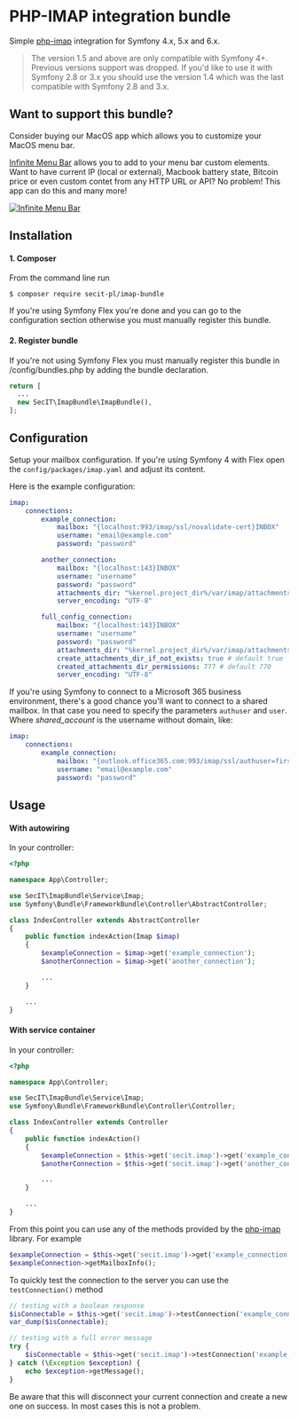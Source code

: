 # PHP-IMAP integration bundle

Simple [php-imap](https://github.com/barbushin/php-imap) integration for Symfony 4.x, 5.x and 6.x.

> The version 1.5 and above are only compatible with Symfony 4+. Previous versions support was dropped. If you'd like to use it with Symfony 2.8 or 3.x you should use the version 1.4 which was the last compatible with Symfony 2.8 and 3.x. 

## Want to support this bundle?

Consider buying our MacOS app which allows you to customize your MacOS menu bar. 

[Infinite Menu Bar](https://infinitemenubar.com/appstore/github-imap-bundle) allows you to add to your menu bar custom elements. Want to have current IP (local or external), Macbook battery state, Bitcoin price or even custom contet from any HTTP URL or API? No problem! This app can do this and many more!

[![Infinite Menu Bar](https://infinitemenubar.com/assets/icon-100.jpg)](https://infinitemenubar.com/appstore/github-imap-bundle)

## Installation

#### 1. Composer
From the command line run

```
$ composer require secit-pl/imap-bundle
```

If you're using Symfony Flex you're done and you can go to the configuration section otherwise you must manually register this bundle.

#### 2. Register bundle

If you're not using Symfony Flex you must manually register this bundle in /config/bundles.php by adding the bundle declaration. 

```php
return [
  ...
  new SecIT\ImapBundle\ImapBundle(),
];
```

## Configuration

Setup your mailbox configuration.
If you're using Symfony 4 with Flex open the `config/packages/imap.yaml` and adjust its content.

Here is the example configuration:

```yaml
imap:
    connections:
        example_connection:
            mailbox: "{localhost:993/imap/ssl/novalidate-cert}INBOX"
            username: "email@example.com"
            password: "password"

        another_connection:
            mailbox: "{localhost:143}INBOX"
            username: "username"
            password: "password"
            attachments_dir: "%kernel.project_dir%/var/imap/attachments"
            server_encoding: "UTF-8"

        full_config_connection:
            mailbox: "{localhost:143}INBOX"
            username: "username"
            password: "password"
            attachments_dir: "%kernel.project_dir%/var/imap/attachments"
            create_attachments_dir_if_not_exists: true # default true
            created_attachments_dir_permissions: 777 # default 770
            server_encoding: "UTF-8"
```

If you're using Symfony to connect to a Microsoft 365 business environment, there's a good chance you'll want to connect to a shared mailbox. 
In that case you need to specify the parameters ```authuser``` and ```user```. 
Where *shared_account* is the username without domain, like:

```yaml
imap:
    connections:
        example_connection:
            mailbox: "{outlook.office365.com:993/imap/ssl/authuser=first.last@example.com/user=shared_account}Root/Folder"
            username: "email@example.com"
            password: "password"
``` 

## Usage
#### With autowiring
In your controller:

```php
<?php

namespace App\Controller;

use SecIT\ImapBundle\Service\Imap;
use Symfony\Bundle\FrameworkBundle\Controller\AbstractController;

class IndexController extends AbstractController
{
    public function indexAction(Imap $imap)
    {
        $exampleConnection = $imap->get('example_connection');
        $anotherConnection = $imap->get('another_connection');

        ...
    }

    ...
}

```

#### With service container
In your controller:

```php
<?php

namespace App\Controller;

use SecIT\ImapBundle\Service\Imap;
use Symfony\Bundle\FrameworkBundle\Controller\Controller;

class IndexController extends Controller
{
    public function indexAction()
    {
        $exampleConnection = $this->get('secit.imap')->get('example_connection');
        $anotherConnection = $this->get('secit.imap')->get('another_connection');

        ...
    }

    ...
}

```

From this point you can use any of the methods provided by the [php-imap](https://github.com/barbushin/php-imap) library. For example


```php
$exampleConnection = $this->get('secit.imap')->get('example_connection');
$exampleConnection->getMailboxInfo();
```

To quickly test the connection to the server you can use the `testConnection()` method

```php
// testing with a boolean response
$isConnectable = $this->get('secit.imap')->testConnection('example_connection');
var_dump($isConnectable);

// testing with a full error message
try {
    $isConnectable = $this->get('secit.imap')->testConnection('example_connection', true);
} catch (\Exception $exception) {
    echo $exception->getMessage();
}
```

Be aware that this will disconnect your current connection and create a new one on success. In most cases this is not a problem.
